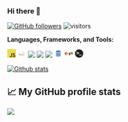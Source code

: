 ### Hi there 👋

<!--
**BionStt/BionStt** is a ✨ _special_ ✨ repository because its `README.md` (this file) appears on your GitHub profile.

Here are some ideas to get you started:

- 🔭 I’m currently working on ...
- 🌱 I’m currently learning ...
- 👯 I’m looking to collaborate on ...
- 🤔 I’m looking for help with ...
- 💬 Ask me about ...
- 📫 How to reach me: ...
- 😄 Pronouns: ...
- ⚡ Fun fact: ...
[![Twitter Badge](http://img.shields.io/badge/-@lord_shinjo-1ca0f1?style=social&logo=twitter&logoColor=blue&link=https://twitter.com/lord_shinjo)](https://twitter.com/lord_shinjo) 
[![Instagram Badge](https://img.shields.io/badge/-lord_shinjo-blue?style=social&logo=Instagram&link=https://www.instagram.com/lrdshinjo/)](https://www.instagram.com/lord_shinjo5/) 
[![Facebook Badge](https://img.shields.io/badge/-Jeff_Maruli-blue?style=social&logo=facebook&link=https://www.facebook.com/lordshinjo/)](https://www.facebook.com/lordshinjo/) 
<code><img height="20" src="https://raw.githubusercontent.com/github/explore/80688e429a7d4ef2fca1e82350fe8e3517d3494d/topics/php/php.png"></code>
<code><img height="20" src="https://www.zend.com/sites/zend/files/image/2019-09/logo-codeigniter.jpg"></code>
<code><img height="20" src="https://raw.githubusercontent.com/github/explore/80688e429a7d4ef2fca1e82350fe8e3517d3494d/topics/laravel/laravel.png"></code>
[![Top Langs](https://github-readme-stats.vercel.app/api/top-langs/?username=BionStt)](https://github.com/BionStt/github-readme-stats)
-->
<div align="centre">

[![GitHub followers](https://img.shields.io/github/followers/BionStt?label=Follow&style=social)](https://github.com/BionStt/?tab=follow)
![visitors](https://hit-badger.glitch.me/badge?page_id=BionStt.BionStt)
 </div>

**Languages, Frameworks, and Tools:**  

<code><img height="20" src="https://raw.githubusercontent.com/github/explore/80688e429a7d4ef2fca1e82350fe8e3517d3494d/topics/javascript/javascript.png"></code>
<code><img height="20" src="https://raw.githubusercontent.com/github/explore/80688e429a7d4ef2fca1e82350fe8e3517d3494d/topics/mysql/mysql.png"></code>
<code><img height="20" src="https://code.visualstudio.com/assets/favicon.ico"></code>
<code><img height="20" src="https://upload.wikimedia.org/wikipedia/commons/thumb/c/cd/Visual_Studio_2017_Logo.svg/1200px-Visual_Studio_2017_Logo.svg.png"></code>
<code><img height="20" src="https://blog.jetbrains.com/wp-content/uploads/2019/08/logo-7.png"></code>
<code><img height="20" src="https://raw.githubusercontent.com/github/explore/80688e429a7d4ef2fca1e82350fe8e3517d3494d/topics/sql/sql.png"></code>
<code><img height="20" src="https://raw.githubusercontent.com/github/explore/80688e429a7d4ef2fca1e82350fe8e3517d3494d/topics/git/git.png"></code>
<code><img height="20" src="https://raw.githubusercontent.com/github/explore/80688e429a7d4ef2fca1e82350fe8e3517d3494d/topics/terminal/terminal.png"></code>

[![Github stats](https://github-readme-stats.vercel.app/api?username=BionStt&title_color=555&text_color=777&show_icons=true&icon_color=333)](https://github.com/BionStt)


<h2>📈 My GitHub profile stats</h2>
<a href="https://github.com/BionStt?tab=repositories">
  <img height="180em" src="https://github-readme-stats.zohan.tech/api?username=BionStt&theme=dracula&show_icons=true&count_private=true&show_icons=true&hide=contribs" />
</a>
